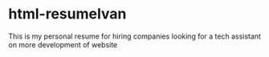 # html-resumeIvan
This is my personal resume for hiring companies looking for a tech assistant on more development of website 
